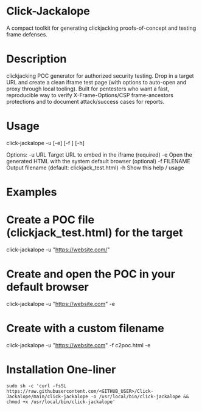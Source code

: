 # Click-Jackalope
A compact toolkit for generating clickjacking proofs-of-concept and testing frame defenses.

# Description
clickjacking POC generator for authorized security testing. Drop in a target URL and create a clean iframe test page (with options to auto-open and proxy through local tooling). Built for pentesters who want a fast, reproducible way to verify X-Frame-Options/CSP frame-ancestors protections and to document attack/success cases for reports.

# Usage
click-jackalope -u <url> [-e] [-f <filename>] [-h]

Options:
  -u URL        Target URL to embed in the iframe (required)
  -e            Open the generated HTML with the system default browser (optional)
  -f FILENAME   Output filename (default: clickjack_test.html)
  -h            Show this help / usage

# Examples
# Create a POC file (clickjack_test.html) for the target
click-jackalope -u "https://website.com/"

# Create and open the POC in your default browser
click-jackalope -u "https://website.com" -e

# Create with a custom filename
click-jackalope -u "https://website.com" -f c2poc.html -e

# Installation One-liner
    sudo sh -c 'curl -fsSL https://raw.githubusercontent.com/<GITHUB_USER>/Click-Jackalope/main/click-jackalope -o /usr/local/bin/click-jackalope && chmod +x /usr/local/bin/click-jackalope'
